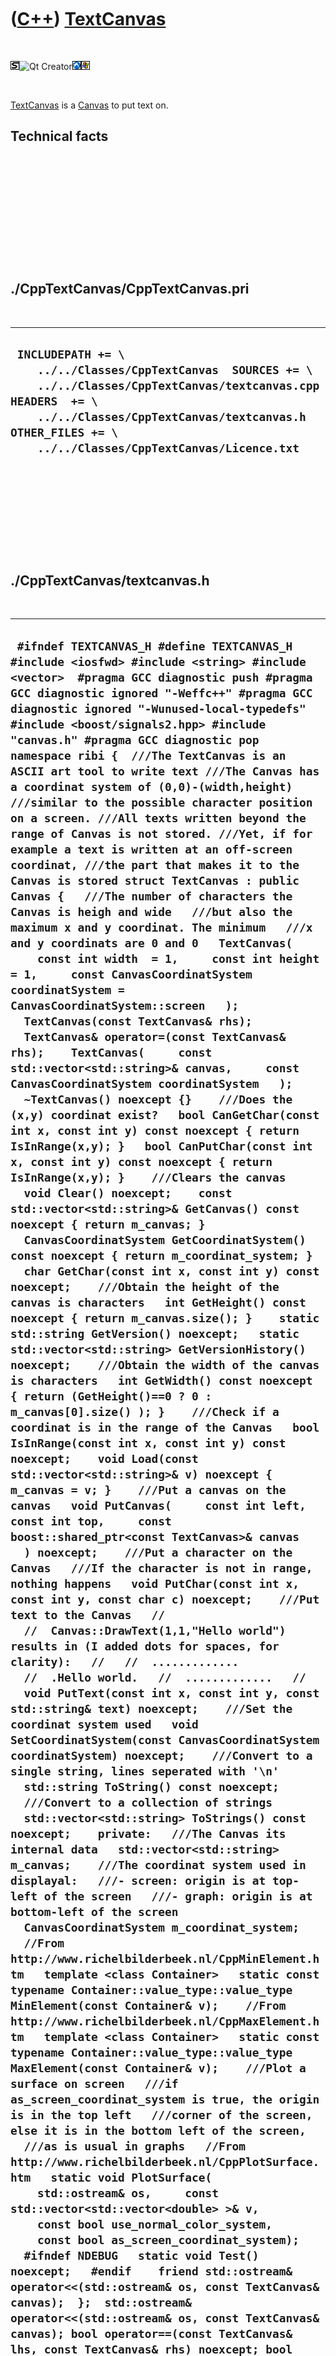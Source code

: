 



 

 

 

 

 

([C++](Cpp.htm)) [TextCanvas](CppTextCanvas.htm)
================================================

 

![STL](PicStl.png)![Qt
Creator](PicQtCreator.png)![Lubuntu](PicLubuntu.png)![Windows](PicWindows.png)

 

[TextCanvas](CppTextCanvas.htm) is a [Canvas](CppCanvas.htm) to put text
on.

Technical facts
---------------

 

 

 

 

 

 

./CppTextCanvas/CppTextCanvas.pri
---------------------------------

 

  --------------------------------------------------------------------------------------------------------------------------------------------------------------------------------------------------------------------------------------------
  ` INCLUDEPATH += \     ../../Classes/CppTextCanvas  SOURCES += \     ../../Classes/CppTextCanvas/textcanvas.cpp  HEADERS  += \     ../../Classes/CppTextCanvas/textcanvas.h  OTHER_FILES += \     ../../Classes/CppTextCanvas/Licence.txt`
  --------------------------------------------------------------------------------------------------------------------------------------------------------------------------------------------------------------------------------------------

 

 

 

 

 

./CppTextCanvas/textcanvas.h
----------------------------

 

  ----------------------------------------------------------------------------------------------------------------------------------------------------------------------------------------------------------------------------------------------------------------------------------------------------------------------------------------------------------------------------------------------------------------------------------------------------------------------------------------------------------------------------------------------------------------------------------------------------------------------------------------------------------------------------------------------------------------------------------------------------------------------------------------------------------------------------------------------------------------------------------------------------------------------------------------------------------------------------------------------------------------------------------------------------------------------------------------------------------------------------------------------------------------------------------------------------------------------------------------------------------------------------------------------------------------------------------------------------------------------------------------------------------------------------------------------------------------------------------------------------------------------------------------------------------------------------------------------------------------------------------------------------------------------------------------------------------------------------------------------------------------------------------------------------------------------------------------------------------------------------------------------------------------------------------------------------------------------------------------------------------------------------------------------------------------------------------------------------------------------------------------------------------------------------------------------------------------------------------------------------------------------------------------------------------------------------------------------------------------------------------------------------------------------------------------------------------------------------------------------------------------------------------------------------------------------------------------------------------------------------------------------------------------------------------------------------------------------------------------------------------------------------------------------------------------------------------------------------------------------------------------------------------------------------------------------------------------------------------------------------------------------------------------------------------------------------------------------------------------------------------------------------------------------------------------------------------------------------------------------------------------------------------------------------------------------------------------------------------------------------------------------------------------------------------------------------------------------------------------------------------------------------------------------------------------------------------------------------------------------------------------------------------------------------------------------------------------------------------------------------------------------------------------------------------------------------------------------------------------------------------------------------------------------------------------------------------------------------------------------------------------------------------------------------------------------------------------------------------------------------------------------------------------------------------------------------------------------------------------------------------------------------------------------------------------------------------------------------------------------------------------------------------------------------------------------------------------------------------------------------------------------------------------------------------------------------------------------------------------------------------------------------------------------------------------------------------------------------------------------------------------------------------------------------------------------------------------
  ` #ifndef TEXTCANVAS_H #define TEXTCANVAS_H  #include <iosfwd> #include <string> #include <vector>  #pragma GCC diagnostic push #pragma GCC diagnostic ignored "-Weffc++" #pragma GCC diagnostic ignored "-Wunused-local-typedefs" #include <boost/signals2.hpp> #include "canvas.h" #pragma GCC diagnostic pop  namespace ribi {  ///The TextCanvas is an ASCII art tool to write text ///The Canvas has a coordinat system of (0,0)-(width,height) ///similar to the possible character position on a screen. ///All texts written beyond the range of Canvas is not stored. ///Yet, if for example a text is written at an off-screen coordinat, ///the part that makes it to the Canvas is stored struct TextCanvas : public Canvas {   ///The number of characters the Canvas is heigh and wide   ///but also the maximum x and y coordinat. The minimum   ///x and y coordinats are 0 and 0   TextCanvas(     const int width  = 1,     const int height = 1,     const CanvasCoordinatSystem coordinatSystem = CanvasCoordinatSystem::screen   );   TextCanvas(const TextCanvas& rhs);   TextCanvas& operator=(const TextCanvas& rhs);    TextCanvas(     const std::vector<std::string>& canvas,     const CanvasCoordinatSystem coordinatSystem   );    ~TextCanvas() noexcept {}    ///Does the (x,y) coordinat exist?   bool CanGetChar(const int x, const int y) const noexcept { return IsInRange(x,y); }   bool CanPutChar(const int x, const int y) const noexcept { return IsInRange(x,y); }    ///Clears the canvas   void Clear() noexcept;    const std::vector<std::string>& GetCanvas() const noexcept { return m_canvas; }    CanvasCoordinatSystem GetCoordinatSystem() const noexcept { return m_coordinat_system; }    char GetChar(const int x, const int y) const noexcept;    ///Obtain the height of the canvas is characters   int GetHeight() const noexcept { return m_canvas.size(); }    static std::string GetVersion() noexcept;   static std::vector<std::string> GetVersionHistory() noexcept;    ///Obtain the width of the canvas is characters   int GetWidth() const noexcept { return (GetHeight()==0 ? 0 : m_canvas[0].size() ); }    ///Check if a coordinat is in the range of the Canvas   bool IsInRange(const int x, const int y) const noexcept;    void Load(const std::vector<std::string>& v) noexcept { m_canvas = v; }    ///Put a canvas on the canvas   void PutCanvas(     const int left, const int top,     const boost::shared_ptr<const TextCanvas>& canvas   ) noexcept;    ///Put a character on the Canvas   ///If the character is not in range, nothing happens   void PutChar(const int x, const int y, const char c) noexcept;    ///Put text to the Canvas   //   //  Canvas::DrawText(1,1,"Hello world") results in (I added dots for spaces, for clarity):   //   //  .............   //  .Hello world.   //  .............   //   void PutText(const int x, const int y, const std::string& text) noexcept;    ///Set the coordinat system used   void SetCoordinatSystem(const CanvasCoordinatSystem coordinatSystem) noexcept;    ///Convert to a single string, lines seperated with '\n'   std::string ToString() const noexcept;    ///Convert to a collection of strings   std::vector<std::string> ToStrings() const noexcept;    private:   ///The Canvas its internal data   std::vector<std::string> m_canvas;    ///The coordinat system used in displayal:   ///- screen: origin is at top-left of the screen   ///- graph: origin is at bottom-left of the screen   CanvasCoordinatSystem m_coordinat_system;    //From http://www.richelbilderbeek.nl/CppMinElement.htm   template <class Container>   static const typename Container::value_type::value_type MinElement(const Container& v);    //From http://www.richelbilderbeek.nl/CppMaxElement.htm   template <class Container>   static const typename Container::value_type::value_type MaxElement(const Container& v);    ///Plot a surface on screen   ///if as_screen_coordinat_system is true, the origin is in the top left   ///corner of the screen, else it is in the bottom left of the screen,   ///as is usual in graphs   //From http://www.richelbilderbeek.nl/CppPlotSurface.htm   static void PlotSurface(     std::ostream& os,     const std::vector<std::vector<double> >& v,     const bool use_normal_color_system,     const bool as_screen_coordinat_system);    #ifndef NDEBUG   static void Test() noexcept;   #endif    friend std::ostream& operator<<(std::ostream& os, const TextCanvas& canvas);  };  std::ostream& operator<<(std::ostream& os, const TextCanvas& canvas); bool operator==(const TextCanvas& lhs, const TextCanvas& rhs) noexcept; bool operator!=(const TextCanvas& lhs, const TextCanvas& rhs) noexcept;  } //~namespace ribi  #endif`
  ----------------------------------------------------------------------------------------------------------------------------------------------------------------------------------------------------------------------------------------------------------------------------------------------------------------------------------------------------------------------------------------------------------------------------------------------------------------------------------------------------------------------------------------------------------------------------------------------------------------------------------------------------------------------------------------------------------------------------------------------------------------------------------------------------------------------------------------------------------------------------------------------------------------------------------------------------------------------------------------------------------------------------------------------------------------------------------------------------------------------------------------------------------------------------------------------------------------------------------------------------------------------------------------------------------------------------------------------------------------------------------------------------------------------------------------------------------------------------------------------------------------------------------------------------------------------------------------------------------------------------------------------------------------------------------------------------------------------------------------------------------------------------------------------------------------------------------------------------------------------------------------------------------------------------------------------------------------------------------------------------------------------------------------------------------------------------------------------------------------------------------------------------------------------------------------------------------------------------------------------------------------------------------------------------------------------------------------------------------------------------------------------------------------------------------------------------------------------------------------------------------------------------------------------------------------------------------------------------------------------------------------------------------------------------------------------------------------------------------------------------------------------------------------------------------------------------------------------------------------------------------------------------------------------------------------------------------------------------------------------------------------------------------------------------------------------------------------------------------------------------------------------------------------------------------------------------------------------------------------------------------------------------------------------------------------------------------------------------------------------------------------------------------------------------------------------------------------------------------------------------------------------------------------------------------------------------------------------------------------------------------------------------------------------------------------------------------------------------------------------------------------------------------------------------------------------------------------------------------------------------------------------------------------------------------------------------------------------------------------------------------------------------------------------------------------------------------------------------------------------------------------------------------------------------------------------------------------------------------------------------------------------------------------------------------------------------------------------------------------------------------------------------------------------------------------------------------------------------------------------------------------------------------------------------------------------------------------------------------------------------------------------------------------------------------------------------------------------------------------------------------------------------------------------------------------------------------------

 

 

 

 

 

./CppTextCanvas/textcanvas.cpp
------------------------------

 

  --------------------------------------------------------------------------------------------------------------------------------------------------------------------------------------------------------------------------------------------------------------------------------------------------------------------------------------------------------------------------------------------------------------------------------------------------------------------------------------------------------------------------------------------------------------------------------------------------------------------------------------------------------------------------------------------------------------------------------------------------------------------------------------------------------------------------------------------------------------------------------------------------------------------------------------------------------------------------------------------------------------------------------------------------------------------------------------------------------------------------------------------------------------------------------------------------------------------------------------------------------------------------------------------------------------------------------------------------------------------------------------------------------------------------------------------------------------------------------------------------------------------------------------------------------------------------------------------------------------------------------------------------------------------------------------------------------------------------------------------------------------------------------------------------------------------------------------------------------------------------------------------------------------------------------------------------------------------------------------------------------------------------------------------------------------------------------------------------------------------------------------------------------------------------------------------------------------------------------------------------------------------------------------------------------------------------------------------------------------------------------------------------------------------------------------------------------------------------------------------------------------------------------------------------------------------------------------------------------------------------------------------------------------------------------------------------------------------------------------------------------------------------------------------------------------------------------------------------------------------------------------------------------------------------------------------------------------------------------------------------------------------------------------------------------------------------------------------------------------------------------------------------------------------------------------------------------------------------------------------------------------------------------------------------------------------------------------------------------------------------------------------------------------------------------------------------------------------------------------------------------------------------------------------------------------------------------------------------------------------------------------------------------------------------------------------------------------------------------------------------------------------------------------------------------------------------------------------------------------------------------------------------------------------------------------------------------------------------------------------------------------------------------------------------------------------------------------------------------------------------------------------------------------------------------------------------------------------------------------------------------------------------------------------------------------------------------------------------------------------------------------------------------------------------------------------------------------------------------------------------------------------------------------------------------------------------------------------------------------------------------------------------------------------------------------------------------------------------------------------------------------------------------------------------------------------------------------------------------------------------------------------------------------------------------------------------------------------------------------------------------------------------------------------------------------------------------------------------------------------------------------------------------------------------------------------------------------------------------------------------------------------------------------------------------------------------------------------------------------------------------------------------------------------------------------------------------------------------------------------------------------------------------------------------------------------------------------------------------------------------------------------------------------------------------------------------------------------------------------------------------------------------------------------------------------------------------------------------------------------------------------------------------------------------------------------------------------------------------------------------------------------------------------------------------------------------------------------------------------------------------------------------------------------------------------------------------------------------------------------------------------------------------------------------------------------------------------------------------------------------------------------------------------
  ` #pragma GCC diagnostic push #pragma GCC diagnostic ignored "-Weffc++" #pragma GCC diagnostic ignored "-Wunused-local-typedefs" #include "textcanvas.h"  #include <iostream> #include <cassert> #include <cmath> #include <algorithm> #include <functional> #include <iterator>  #include <boost/math/constants/constants.hpp>  #include "dotmatrixstring.h" #include "testtimer.h" #include "trace.h" #pragma GCC diagnostic pop  ribi::TextCanvas::TextCanvas(   const int width,   const int height,   const CanvasCoordinatSystem coordinatSystem)   : m_canvas(std::vector<std::string>(height,std::string(width,' '))),     m_coordinat_system(coordinatSystem) {   #ifndef NDEBUG   Test();   #endif   assert(width  > 0);   assert(height > 0); }  ribi::TextCanvas::TextCanvas(     const std::vector<std::string>& canvas,     const CanvasCoordinatSystem coordinatSystem ) : m_canvas(canvas),     m_coordinat_system(coordinatSystem) {   #ifndef NDEBUG   Test();   #endif }  ribi::TextCanvas::TextCanvas(const TextCanvas& rhs)   : m_canvas{rhs.m_canvas},     m_coordinat_system{rhs.m_coordinat_system} {  }  ribi::TextCanvas& ribi::TextCanvas::operator=(const TextCanvas& rhs) {   this->m_canvas = rhs.m_canvas;   this->m_coordinat_system = rhs.m_coordinat_system;   return *this; }  void ribi::TextCanvas::Clear() noexcept {   for (auto& row: m_canvas)   {     for (auto& cell:row)     {       cell = ' ';     }   }    #ifndef NDEBUG   for (const auto& row: m_canvas)   {     assert(std::count(row.begin(),row.end(),' ') == static_cast<int>(row.size()));   }   #endif   m_signal_changed(this); }  char ribi::TextCanvas::GetChar(const int x, const int y) const noexcept {   assert(IsInRange(x,y));   return m_canvas[y][x]; }  bool ribi::TextCanvas::IsInRange(const int x, const int y) const noexcept {   if (   x < 0       || y < 0       || y >= static_cast<int>(m_canvas.size())       || x >= static_cast<int>(m_canvas[y].size())      )     return false;   return true; }  std::string ribi::TextCanvas::GetVersion() noexcept {   return "1.0"; }  std::vector<std::string> ribi::TextCanvas::GetVersionHistory() noexcept {   return {     "2014-01-09: version 1.0: initial version"   }; }  void ribi::TextCanvas::PutCanvas(   const int left, const int top,   const boost::shared_ptr<const TextCanvas>& canvas ) noexcept {   const int height { canvas->GetHeight() };   const int width { canvas->GetWidth() };   for (int y=0; y!=height; ++y)   {     for (int x=0; x!=width; ++x)     {       PutChar(left + x, top + y,canvas->GetChar(x,y));     }   } }  void ribi::TextCanvas::PutChar(const int x, const int y, const char c) noexcept {   if(!IsInRange(x,y)) return;   if(m_canvas[y][x] != c)   {     m_canvas[y][x] = c;     m_signal_changed(this);   } }  void ribi::TextCanvas::PutText(const int x, const int y, const std::string& text) noexcept {   int i=0;   for (const auto& c: text)   {     const int x_here = x + i;     const int y_here = y;     if (IsInRange(x_here,y_here))     {       PutChar(x_here,y_here,c);     }     ++i;   } }  void ribi::TextCanvas::SetCoordinatSystem(const CanvasCoordinatSystem coordinatSystem) noexcept {   if (this->m_coordinat_system != coordinatSystem)   {     this->m_coordinat_system = coordinatSystem;     this->m_signal_changed(this);   } }  #ifndef NDEBUG void ribi::TextCanvas::Test() noexcept {   {     static bool is_tested{false};     if (is_tested) return;     is_tested = true;   }   const TestTimer test_timer(__func__,__FILE__,1.0);   //Drawing text   {     const int maxx = 90;     const int maxy = 18;     const boost::shared_ptr<TextCanvas> canvas(new TextCanvas(maxx,maxy));     std::stringstream s_before;     s_before << (*canvas);     const std::string str_before {s_before.str() };     assert(static_cast<int>(str_before.size()) - maxy == maxx * maxy); //-maxy, as newlines are added     assert(std::count(str_before.begin(),str_before.end(),' ') == maxx * maxy); //Only spaces      canvas->PutText(1,1,"Hello world");      std::stringstream s_after;     s_after << (*canvas);     const std::string str_after {s_after.str() };     assert(std::count(str_after.begin(),str_after.end(),' ') != maxx * maxy); //Line trly drawn   }   //Is a text that starts before the canvas partially accepted?   {     const int maxx = 3;     const int maxy = 4;     const boost::shared_ptr<TextCanvas> canvas(new TextCanvas(maxx,maxy));     std::stringstream s_before;     s_before << (*canvas);     const std::string str_before {s_before.str() };     assert(static_cast<int>(str_before.size()) - maxy == maxx * maxy); //-maxy, as newlines are added     assert(std::count(str_before.begin(),str_before.end(),' ') == maxx * maxy); //Only spaces      canvas->PutText(-5,1,"Hello world");      std::stringstream s_after;     s_after << (*canvas);     const std::string str_after {s_after.str() };     assert(std::count(str_after.begin(),str_after.end(),' ') != maxx * maxy); //Line truely drawn   }   //Copy constructor   {     const TextCanvas a(3,4);     const TextCanvas b(a);     assert(a==b);   }   //Assignment operator   {     const TextCanvas a(3,4);     TextCanvas b(4,5);     assert(a!=b);     b = a;     assert(a==b);   } } #endif  std::string ribi::TextCanvas::ToString() const noexcept {   const std::vector<std::string> v { ToStrings() };   std::string s;   for (const auto& t: v)   {     s += t;     s += '\n';   }   if (!s.empty())   {     //Remove the trailing '\n'     s.pop_back();   }   return s; }   std::vector<std::string> ribi::TextCanvas::ToStrings() const noexcept {   if (m_coordinat_system == CanvasCoordinatSystem::screen)   {     return m_canvas;   }   else   {     std::vector<std::string> v(m_canvas);     std::reverse(std::begin(v),std::end(v));     return v;   } }  std::ostream& ribi::operator<<(std::ostream& os, const TextCanvas& canvas) {   const auto v = canvas.ToStrings();   std::copy(v.begin(),v.end(),     std::ostream_iterator<std::string>(os,"\n")   );   return os; }  bool ribi::operator==(const TextCanvas& lhs, const TextCanvas& rhs) noexcept {   return lhs.ToString() == rhs.ToString(); }  bool ribi::operator!=(const TextCanvas& lhs, const TextCanvas& rhs) noexcept {   return !(lhs == rhs); }`
  --------------------------------------------------------------------------------------------------------------------------------------------------------------------------------------------------------------------------------------------------------------------------------------------------------------------------------------------------------------------------------------------------------------------------------------------------------------------------------------------------------------------------------------------------------------------------------------------------------------------------------------------------------------------------------------------------------------------------------------------------------------------------------------------------------------------------------------------------------------------------------------------------------------------------------------------------------------------------------------------------------------------------------------------------------------------------------------------------------------------------------------------------------------------------------------------------------------------------------------------------------------------------------------------------------------------------------------------------------------------------------------------------------------------------------------------------------------------------------------------------------------------------------------------------------------------------------------------------------------------------------------------------------------------------------------------------------------------------------------------------------------------------------------------------------------------------------------------------------------------------------------------------------------------------------------------------------------------------------------------------------------------------------------------------------------------------------------------------------------------------------------------------------------------------------------------------------------------------------------------------------------------------------------------------------------------------------------------------------------------------------------------------------------------------------------------------------------------------------------------------------------------------------------------------------------------------------------------------------------------------------------------------------------------------------------------------------------------------------------------------------------------------------------------------------------------------------------------------------------------------------------------------------------------------------------------------------------------------------------------------------------------------------------------------------------------------------------------------------------------------------------------------------------------------------------------------------------------------------------------------------------------------------------------------------------------------------------------------------------------------------------------------------------------------------------------------------------------------------------------------------------------------------------------------------------------------------------------------------------------------------------------------------------------------------------------------------------------------------------------------------------------------------------------------------------------------------------------------------------------------------------------------------------------------------------------------------------------------------------------------------------------------------------------------------------------------------------------------------------------------------------------------------------------------------------------------------------------------------------------------------------------------------------------------------------------------------------------------------------------------------------------------------------------------------------------------------------------------------------------------------------------------------------------------------------------------------------------------------------------------------------------------------------------------------------------------------------------------------------------------------------------------------------------------------------------------------------------------------------------------------------------------------------------------------------------------------------------------------------------------------------------------------------------------------------------------------------------------------------------------------------------------------------------------------------------------------------------------------------------------------------------------------------------------------------------------------------------------------------------------------------------------------------------------------------------------------------------------------------------------------------------------------------------------------------------------------------------------------------------------------------------------------------------------------------------------------------------------------------------------------------------------------------------------------------------------------------------------------------------------------------------------------------------------------------------------------------------------------------------------------------------------------------------------------------------------------------------------------------------------------------------------------------------------------------------------------------------------------------------------------------------------------------------------------------------------------------------------------------------------------------------------------------

 

 

 

 

 





 




This page has been created by the [tool](Tools.htm)
[CodeToHtml](ToolCodeToHtml.htm)
